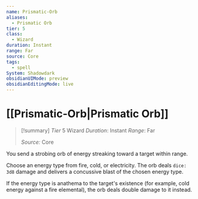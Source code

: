 ```yaml
---
name: Prismatic-Orb
aliases:
  - Prismatic Orb
tier: 5
class:
  - Wizard
duration: Instant
range: Far
source: Core
tags:
  - spell
System: Shadowdark
obsidianUIMode: preview
obsidianEditingMode: live
---
```

# [[Prismatic-Orb|Prismatic Orb]]

>[!summary]
> *Tier* 5
> Wizard
> *Duration*: Instant
> *Range*: Far
> 
> *Source:* Core


You send a strobing orb of energy streaking toward a target within range. 

Choose an energy type from fire, cold, or electricity. The orb deals `dice: 3d8` damage and delivers a concussive blast of the chosen energy type. 

If the energy type is anathema to the target's existence (for example, cold energy against a fire elemental), the orb deals double damage to it instead.


